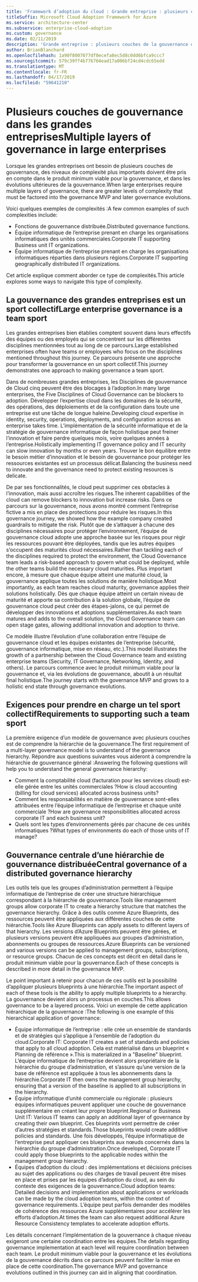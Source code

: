 ```yaml
---
title: 'Framework d’adoption du cloud : Grande entreprise : plusieurs couches de la gouvernance dans les grandes entreprises'
titleSuffix: Microsoft Cloud Adoption Framework for Azure
ms.service: architecture-center
ms.subservice: enterprise-cloud-adoption
ms.custom: governance
ms.date: 02/11/2019
description: 'Grande entreprise : plusieurs couches de la gouvernance dans les grandes entreprises'
author: BrianBlanchard
ms.openlocfilehash: 1a90f8007077df0ecefa8ec5d8c0dd6bfca9ccc7
ms.sourcegitcommit: 579c39ff4b776704ead17a006bf24cd4cdc65edd
ms.translationtype: MT
ms.contentlocale: fr-FR
ms.lasthandoff: 04/17/2019
ms.locfileid: "59641210"
---
```

# <a name="multiple-layers-of-governance-in-large-enterprises"></a><span data-ttu-id="f4042-103">Plusieurs couches de gouvernance dans les grandes entreprises</span><span class="sxs-lookup"><span data-stu-id="f4042-103">Multiple layers of governance in large enterprises</span></span>

<span data-ttu-id="f4042-104">Lorsque les grandes entreprises ont besoin de plusieurs couches de gouvernance, des niveaux de complexité plus importants doivent être pris en compte dans le produit minimum viable pour la gouvernance, et dans les évolutions ultérieures de la gouvernance.</span><span class="sxs-lookup"><span data-stu-id="f4042-104">When large enterprises require multiple layers of governance, there are greater levels of complexity that must be factored into the governance MVP and later governance evolutions.</span></span>

<span data-ttu-id="f4042-105">Voici quelques exemples de complexités :</span><span class="sxs-lookup"><span data-stu-id="f4042-105">A few common examples of such complexities include:</span></span>

- <span data-ttu-id="f4042-106">Fonctions de gouvernance distribuée.</span><span class="sxs-lookup"><span data-stu-id="f4042-106">Distributed governance functions.</span></span>
- <span data-ttu-id="f4042-107">Équipe informatique de l’entreprise prenant en charge les organisations informatiques des unités commerciales.</span><span class="sxs-lookup"><span data-stu-id="f4042-107">Corporate IT supporting Business unit IT organizations.</span></span>
- <span data-ttu-id="f4042-108">Équipe informatique de l’entreprise prenant en charge les organisations informatiques réparties dans plusieurs régions.</span><span class="sxs-lookup"><span data-stu-id="f4042-108">Corporate IT supporting geographically distributed IT organizations.</span></span>

<span data-ttu-id="f4042-109">Cet article explique comment aborder ce type de complexités.</span><span class="sxs-lookup"><span data-stu-id="f4042-109">This article explores some ways to navigate this type of complexity.</span></span>

## <a name="large-enterprise-governance-is-a-team-sport"></a><span data-ttu-id="f4042-110">La gouvernance des grandes entreprises est un sport collectif</span><span class="sxs-lookup"><span data-stu-id="f4042-110">Large enterprise governance is a team sport</span></span>

<span data-ttu-id="f4042-111">Les grandes entreprises bien établies comptent souvent dans leurs effectifs des équipes ou des employés qui se concentrent sur les différentes disciplines mentionnées tout au long de ce parcours.</span><span class="sxs-lookup"><span data-stu-id="f4042-111">Large established enterprises often have teams or employees who focus on the disciplines mentioned throughout this journey.</span></span> <span data-ttu-id="f4042-112">Ce parcours présente une approche pour transformer la gouvernance en un sport collectif.</span><span class="sxs-lookup"><span data-stu-id="f4042-112">This journey demonstrates one approach to making governance a team sport.</span></span>

<span data-ttu-id="f4042-113">Dans de nombreuses grandes entreprises, les Disciplines de gouvernance de Cloud cinq peuvent être des blocages à l’adoption.</span><span class="sxs-lookup"><span data-stu-id="f4042-113">In many large enterprises, the Five Disciplines of Cloud Governance can be blockers to adoption.</span></span> <span data-ttu-id="f4042-114">Développer l’expertise cloud dans les domaines de la sécurité, des opérations, des déploiements et de la configuration dans toute une entreprise est une tâche de longue haleine.</span><span class="sxs-lookup"><span data-stu-id="f4042-114">Developing cloud expertise in identity, security, operations, deployments, and configuration across an enterprise takes time.</span></span> <span data-ttu-id="f4042-115">L’implémentation de la sécurité informatique et de la stratégie de gouvernance informatique de façon holistique peut freiner l’innovation et faire perdre quelques mois, voire quelques années à l’entreprise.</span><span class="sxs-lookup"><span data-stu-id="f4042-115">Holistically implementing IT governance policy and IT security can slow innovation by months or even years.</span></span> <span data-ttu-id="f4042-116">Trouver le bon équilibre entre le besoin métier d’innovation et le besoin de gouvernance pour protéger les ressources existantes est un processus délicat.</span><span class="sxs-lookup"><span data-stu-id="f4042-116">Balancing the business need to innovate and the governance need to protect existing resources is delicate.</span></span>

<span data-ttu-id="f4042-117">De par ses fonctionnalités, le cloud peut supprimer ces obstacles à l’innovation, mais aussi accroître les risques.</span><span class="sxs-lookup"><span data-stu-id="f4042-117">The inherent capabilities of the cloud can remove blockers to innovation but increase risks.</span></span> <span data-ttu-id="f4042-118">Dans ce parcours sur la gouvernance, nous avons montré comment l’entreprise fictive a mis en place des protections pour réduire les risques.</span><span class="sxs-lookup"><span data-stu-id="f4042-118">In this governance journey, we showed how the example company created guardrails to mitigate the risk.</span></span> <span data-ttu-id="f4042-119">Plutôt que de s’attaquer à chacune des disciplines nécessaires pour protéger l’environnement, l’équipe de gouvernance cloud adopte une approche basée sur les risques pour régir les ressources pouvant être déployées, tandis que les autres équipes s’occupent des maturités cloud nécessaires.</span><span class="sxs-lookup"><span data-stu-id="f4042-119">Rather than tackling each of the disciplines required to protect the environment, the Cloud Governance team leads a risk-based approach to govern what could be deployed, while the other teams build the necessary cloud maturities.</span></span> <span data-ttu-id="f4042-120">Plus important encore, à mesure que chaque équipe atteint une maturité cloud, la gouvernance applique toutes les solutions de manière holistique.</span><span class="sxs-lookup"><span data-stu-id="f4042-120">Most importantly, as each team reaches cloud maturity, governance applies their solutions holistically.</span></span> <span data-ttu-id="f4042-121">Dès que chaque équipe atteint un certain niveau de maturité et apporte sa contribution à la solution globale, l’équipe de gouvernance cloud peut créer des étapes-jalons, ce qui permet de développer des innovations et adoptions supplémentaires.</span><span class="sxs-lookup"><span data-stu-id="f4042-121">As each team matures and adds to the overall solution, the Cloud Governance team can open stage gates, allowing additional innovation and adoption to thrive.</span></span>

<span data-ttu-id="f4042-122">Ce modèle illustre l’évolution d’une collaboration entre l’équipe de gouvernance cloud et les équipes existantes de l’entreprise (sécurité, gouvernance informatique, mise en réseau, etc.).</span><span class="sxs-lookup"><span data-stu-id="f4042-122">This model illustrates the growth of a partnership between the Cloud Governance team and existing enterprise teams (Security, IT Governance, Networking, Identity, and others).</span></span> <span data-ttu-id="f4042-123">Le parcours commence avec le produit minimum viable pour la gouvernance et, via les évolutions de gouvernance, aboutit à un résultat final holistique.</span><span class="sxs-lookup"><span data-stu-id="f4042-123">The journey starts with the governance MVP and grows to a holistic end state through governance evolutions.</span></span>

## <a name="requirements-to-supporting-such-a-team-sport"></a><span data-ttu-id="f4042-124">Exigences pour prendre en charge un tel sport collectif</span><span class="sxs-lookup"><span data-stu-id="f4042-124">Requirements to supporting such a team sport</span></span>

<span data-ttu-id="f4042-125">La première exigence d’un modèle de gouvernance avec plusieurs couches est de comprendre la hiérarchie de la gouvernance.</span><span class="sxs-lookup"><span data-stu-id="f4042-125">The first requirement of a multi-layer governance model is to understand of the governance hierarchy.</span></span> <span data-ttu-id="f4042-126">Répondre aux questions suivantes vous aideront à comprendre la hiérarchie de gouvernance général :</span><span class="sxs-lookup"><span data-stu-id="f4042-126">Answering the following questions will help you to understand the general governance hierarchy:</span></span>

- <span data-ttu-id="f4042-127">Comment la comptabilité cloud (facturation pour les services cloud) est-elle gérée entre les unités commerciales ?</span><span class="sxs-lookup"><span data-stu-id="f4042-127">How is cloud accounting (billing for cloud services) allocated across business units?</span></span>
- <span data-ttu-id="f4042-128">Comment les responsabilités en matière de gouvernance sont-elles attribuées entre l’équipe informatique de l’entreprise et chaque unité commerciale ?</span><span class="sxs-lookup"><span data-stu-id="f4042-128">How are governance responsibilities allocated across corporate IT and each business unit?</span></span>
- <span data-ttu-id="f4042-129">Quels sont les types d’environnements gérés par chacune de ces unités informatiques ?</span><span class="sxs-lookup"><span data-stu-id="f4042-129">What types of environments do each of those units of IT manage?</span></span>

## <a name="central-governance-of-a-distributed-governance-hierarchy"></a><span data-ttu-id="f4042-130">Gouvernance centrale d’une hiérarchie de gouvernance distribuée</span><span class="sxs-lookup"><span data-stu-id="f4042-130">Central governance of a distributed governance hierarchy</span></span>

<span data-ttu-id="f4042-131">Les outils tels que les groupes d’administration permettent à l’équipe informatique de l’entreprise de créer une structure hiérarchique correspondant à la hiérarchie de gouvernance.</span><span class="sxs-lookup"><span data-stu-id="f4042-131">Tools like management groups allow corporate IT to create a hierarchy structure that matches the governance hierarchy.</span></span> <span data-ttu-id="f4042-132">Grâce à des outils comme Azure Blueprints, des ressources peuvent être appliquées aux différentes couches de cette hiérarchie.</span><span class="sxs-lookup"><span data-stu-id="f4042-132">Tools like Azure Blueprints can apply assets to different layers of that hierarchy.</span></span> <span data-ttu-id="f4042-133">Les versions d’Azure Blueprints peuvent être gérées, et plusieurs versions peuvent être appliquées aux groupes d’administration, abonnements ou groupes de ressources.</span><span class="sxs-lookup"><span data-stu-id="f4042-133">Azure Blueprints can be versioned and various versions can be applied to management groups, subscriptions, or resource groups.</span></span> <span data-ttu-id="f4042-134">Chacun de ces concepts est décrit en détail dans le produit minimum viable pour la gouvernance.</span><span class="sxs-lookup"><span data-stu-id="f4042-134">Each of these concepts is described in more detail in the governance MVP.</span></span>

<span data-ttu-id="f4042-135">Le point important à retenir pour chacun de ces outils est la possibilité d’appliquer plusieurs blueprints à une hiérarchie.</span><span class="sxs-lookup"><span data-stu-id="f4042-135">The important aspect of each of these tools is the ability to apply multiple blueprints to a hierarchy.</span></span> <span data-ttu-id="f4042-136">La gouvernance devient alors un processus en couches.</span><span class="sxs-lookup"><span data-stu-id="f4042-136">This allows governance to be a layered process.</span></span> <span data-ttu-id="f4042-137">Voici un exemple de cette application hiérarchique de la gouvernance :</span><span class="sxs-lookup"><span data-stu-id="f4042-137">The following is one example of this hierarchical application of governance:</span></span>

- <span data-ttu-id="f4042-138">Équipe informatique de l’entreprise : elle crée un ensemble de standards et de stratégies qui s’applique à l’ensemble de l’adoption du cloud.</span><span class="sxs-lookup"><span data-stu-id="f4042-138">Corporate IT: Corporate IT creates a set of standards and policies that apply to all cloud adoption.</span></span> <span data-ttu-id="f4042-139">Cela est matérialisé dans un blueprint « Planning de référence ».</span><span class="sxs-lookup"><span data-stu-id="f4042-139">This is materialized in a "Baseline" blueprint.</span></span> <span data-ttu-id="f4042-140">L’équipe informatique de l’entreprise devient alors propriétaire de la hiérarchie du groupe d’administration, et s’assure qu’une version de la base de référence est appliquée à tous les abonnements dans la hiérarchie.</span><span class="sxs-lookup"><span data-stu-id="f4042-140">Corporate IT then owns the management group hierarchy, ensuring that a version of the baseline is applied to all subscriptions in the hierarchy.</span></span>
- <span data-ttu-id="f4042-141">Équipe informatique d’unité commerciale ou régionale : plusieurs équipes informatiques peuvent appliquer une couche de gouvernance supplémentaire en créant leur propre blueprint.</span><span class="sxs-lookup"><span data-stu-id="f4042-141">Regional or Business Unit IT: Various IT teams can apply an additional layer of governance by creating their own blueprint.</span></span> <span data-ttu-id="f4042-142">Ces blueprints vont permettre de créer d’autres stratégies et standards.</span><span class="sxs-lookup"><span data-stu-id="f4042-142">Those blueprints would create additive policies and standards.</span></span> <span data-ttu-id="f4042-143">Une fois développés, l’équipe informatique de l’entreprise peut appliquer ces blueprints aux nœuds concernés dans la hiérarchie du groupe d’administration.</span><span class="sxs-lookup"><span data-stu-id="f4042-143">Once developed, Corporate IT could apply those blueprints to the applicable nodes within the management group hierarchy.</span></span>
- <span data-ttu-id="f4042-144">Équipes d’adoption du cloud : des implémentations et décisions précises au sujet des applications ou des charges de travail peuvent être mises en place et prises par les équipes d’adoption du cloud, au sein du contexte des exigences de la gouvernance.</span><span class="sxs-lookup"><span data-stu-id="f4042-144">Cloud adoption teams: Detailed decisions and implementation about applications or workloads can be made by the cloud adoption teams, within the context of governance requirements.</span></span> <span data-ttu-id="f4042-145">L’équipe peut parfois demander des modèles de cohérence des ressources Azure supplémentaires pour accélérer les efforts d’adoption.</span><span class="sxs-lookup"><span data-stu-id="f4042-145">At times the team can also request additional Azure Resource Consistency templates to accelerate adoption efforts.</span></span>

<span data-ttu-id="f4042-146">Les détails concernant l’implémentation de la gouvernance à chaque niveau exigeront une certaine coordination entre les équipes.</span><span class="sxs-lookup"><span data-stu-id="f4042-146">The details regarding governance implementation at each level will require coordination between each team.</span></span> <span data-ttu-id="f4042-147">Le produit minimum viable pour la gouvernance et les évolutions de la gouvernance décrits dans ce parcours peuvent faciliter la mise en place de cette coordination.</span><span class="sxs-lookup"><span data-stu-id="f4042-147">The governance MVP and governance evolutions outlined in this journey can aid in aligning that coordination.</span></span>
